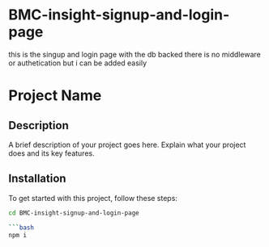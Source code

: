 # BMC-insight-signup-and-login-page
this is the singup and login page with the db backed there is no middleware or authetication but i can be added easily 

# Project Name

## Description

A brief description of your project goes here. Explain what your project does and its key features.

## Installation

To get started with this project, follow these steps:


   ```bash
cd BMC-insight-signup-and-login-page

   ```bash
npm i



